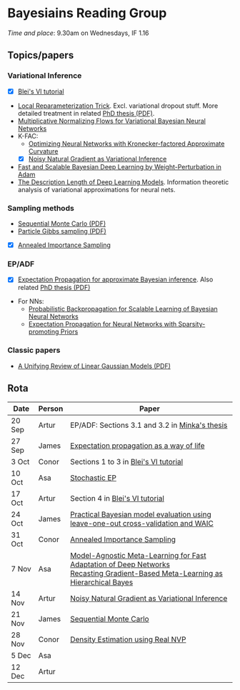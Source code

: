 # Bayesiains Reading Group

*Time and place*: 9.30am on Wednesdays, IF 1.16

## Topics/papers

### Variational Inference

- [x] [Blei's VI tutorial](https://arxiv.org/abs/1601.00670)
- [Local Reparameterization Trick](https://arxiv.org/abs/1506.02557). Excl. variational dropout stuff. More detailed treatment in related [PhD thesis (PDF)](https://www.dropbox.com/s/v6ua3d9yt44vgb3/cover_and_thesis.pdf?raw=1).
- [Multiplicative Normalizing Flows for Variational Bayesian Neural Networks](https://arxiv.org/abs/1703.01961)
- K-FAC:
  - [Optimizing Neural Networks with Kronecker-factored Approximate Curvature](https://arxiv.org/abs/1503.05671)
  - [x] [Noisy Natural Gradient as Variational Inference](https://arxiv.org/abs/1712.02390)
- [Fast and Scalable Bayesian Deep Learning by Weight-Perturbation in Adam](https://arxiv.org/abs/1806.04854)
- [
The Description Length of Deep Learning Models](https://arxiv.org/abs/1802.07044). Information theoretic analysis of variational approximations for neural nets.
  
### Sampling methods

- [Sequential Monte Carlo (PDF)](https://www.stats.ox.ac.uk/~doucet/doucet_defreitas_gordon_smcbookintro.pdf)
- [Particle Gibbs sampling (PDF)](https://www.stats.ox.ac.uk/~doucet/andrieu_doucet_holenstein_PMCMC.pdf)
- [x] [Annealed Importance Sampling](https://arxiv.org/abs/physics/9803008)

### EP/ADF

- [x] [Expectation Propagation for approximate Bayesian inference](https://arxiv.org/abs/1301.2294). Also related [PhD thesis (PDF)](https://tminka.github.io/papers/ep/minka-thesis.pdf)
- For NNs:
  - [Probabilistic Backpropagation for Scalable Learning of Bayesian Neural Networks](https://arxiv.org/abs/1502.05336)
  - [Expectation Propagation for Neural Networks with Sparsity-promoting Priors](https://arxiv.org/abs/1303.6938)
  
### Classic papers

- [A Unifying Review of Linear Gaussian Models (PDF)](http://mlg.eng.cam.ac.uk/zoubin/papers/lds.pdf)

## Rota

| Date  | Person | Paper |
| --- | --- | --- |
| 20 Sep | Artur | EP/ADF: Sections 3.1 and 3.2 in [Minka's thesis](https://tminka.github.io/papers/ep/minka-thesis.pdf) |
| 27 Sep | James | [Expectation propagation as a way of life](https://arxiv.org/abs/1412.4869) |
|  3 Oct | Conor | Sections 1 to 3 in [Blei's VI tutorial](https://arxiv.org/abs/1601.00670) |
| 10 Oct | Asa   | [Stochastic EP](https://papers.nips.cc/paper/5760-stochastic-expectation-propagation) |
| 17 Oct | Artur | Section 4 in [Blei's VI tutorial](https://arxiv.org/abs/1601.00670) |
| 24 Oct | James | [Practical Bayesian model evaluation using leave-one-out cross-validation and WAIC](https://arxiv.org/abs/1507.04544) |
| 31 Oct | Conor | [Annealed Importance Sampling](https://arxiv.org/abs/physics/9803008) |
|  7 Nov | Asa   | [Model-Agnostic Meta-Learning for Fast Adaptation of Deep Networks](https://arxiv.org/abs/1703.03400) <br/> [Recasting Gradient-Based Meta-Learning as Hierarchical Bayes](https://arxiv.org/abs/1801.08930) |
| 14 Nov | Artur | [Noisy Natural Gradient as Variational Inference](https://arxiv.org/abs/1712.02390) |
| 21 Nov | James | [Sequential Monte Carlo](https://www.stats.ox.ac.uk/~doucet/doucet_defreitas_gordon_smcbookintro.pdf) |
| 28 Nov | Conor | [Density Estimation using Real NVP](https://arxiv.org/abs/1605.08803) |
|  5 Dec | Asa   |  |
| 12 Dec | Artur |  |
